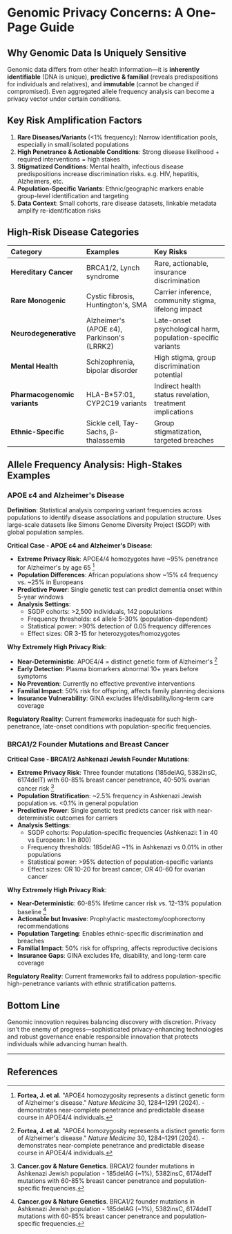 # Genomic Privacy Concerns: A One-Page Guide

## Why Genomic Data Is Uniquely Sensitive

Genomic data differs from other health information—it is **inherently identifiable** (DNA is unique), **predictive & familial** (reveals predispositions for individuals and relatives), and **immutable** (cannot be changed if compromised). Even aggregated allele frequency analysis can become a privacy vector under certain conditions.


## Key Risk Amplification Factors

1. **Rare Diseases/Variants** (<1% frequency): Narrow identification pools, especially in small/isolated populations
2. **High Penetrance & Actionable Conditions**: Strong disease likelihood + required interventions = high stakes
3. **Stigmatized Conditions**: Mental health, infectious disease predispositions increase discrimination risks. e.g. HIV, hepatitis, Alzheimers, etc.
4. **Population-Specific Variants**: Ethnic/geographic markers enable group-level identification and targeting
5. **Data Context**: Small cohorts, rare disease datasets, linkable metadata amplify re-identification risks

## High-Risk Disease Categories

| **Category** | **Examples** | **Key Risks** |
|:-------------|:-------------|:---------------|
| **Hereditary Cancer** | BRCA1/2, Lynch syndrome | Rare, actionable, insurance discrimination |
| **Rare Monogenic** | Cystic fibrosis, Huntington's, SMA | Carrier inference, community stigma, lifelong impact |
| **Neurodegenerative** | Alzheimer's (APOE ε4), Parkinson's (LRRK2) | Late-onset psychological harm, population-specific variants |
| **Mental Health** | Schizophrenia, bipolar disorder | High stigma, group discrimination potential |
| **Pharmacogenomic variants** | HLA-B*57:01, CYP2C19 variants | Indirect health status revelation, treatment implications |
| **Ethnic-Specific** | Sickle cell, Tay-Sachs, β-thalassemia | Group stigmatization, targeted breaches |

## Allele Frequency Analysis: High-Stakes Examples

### APOE ε4 and Alzheimer's Disease
**Definition**: Statistical analysis comparing variant frequencies across populations to identify disease associations and population structure. Uses large-scale datasets like Simons Genome Diversity Project (SGDP) with global population samples.

**Critical Case - APOE ε4 and Alzheimer's Disease**:
- **Extreme Privacy Risk**: APOE4/4 homozygotes have ~95% penetrance for Alzheimer's by age 65 [^7^]
- **Population Differences**: African populations show ~15% ε4 frequency vs. ~25% in Europeans
- **Predictive Power**: Single genetic test can predict dementia onset within 5-year windows
- **Analysis Settings**: 
  - SGDP cohorts: >2,500 individuals, 142 populations
  - Frequency thresholds: ε4 allele 5-30% (population-dependent)
  - Statistical power: >90% detection of 0.05 frequency differences
  - Effect sizes: OR 3-15 for heterozygotes/homozygotes

**Why Extremely High Privacy Risk**:
- **Near-Deterministic**: APOE4/4 = distinct genetic form of Alzheimer's [^7^]
- **Early Detection**: Plasma biomarkers abnormal 10+ years before symptoms
- **No Prevention**: Currently no effective preventive interventions
- **Familial Impact**: 50% risk for offspring, affects family planning decisions
- **Insurance Vulnerability**: GINA excludes life/disability/long-term care coverage

**Regulatory Reality**: Current frameworks inadequate for such high-penetrance, late-onset conditions with population-specific frequencies.

### BRCA1/2 Founder Mutations and Breast Cancer

**Critical Case - BRCA1/2 Ashkenazi Jewish Founder Mutations**:
- **Extreme Privacy Risk**: Three founder mutations (185delAG, 5382insC, 6174delT) with 60-85% breast cancer penetrance, 40-50% ovarian cancer risk [^8^]
- **Population Stratification**: ~2.5% frequency in Ashkenazi Jewish population vs. <0.1% in general population
- **Predictive Power**: Single genetic test predicts cancer risk with near-deterministic outcomes for carriers
- **Analysis Settings**:
  - SGDP cohorts: Population-specific frequencies (Ashkenazi: 1 in 40 vs European: 1 in 800)
  - Frequency thresholds: 185delAG ~1% in Ashkenazi vs 0.01% in other populations
  - Statistical power: >95% detection of population-specific variants
  - Effect sizes: OR 10-20 for breast cancer, OR 40-60 for ovarian cancer

**Why Extremely High Privacy Risk**:
- **Near-Deterministic**: 60-85% lifetime cancer risk vs. 12-13% population baseline [^8^]
- **Actionable but Invasive**: Prophylactic mastectomy/oophorectomy recommendations
- **Population Targeting**: Enables ethnic-specific discrimination and breaches
- **Familial Impact**: 50% risk for offspring, affects reproductive decisions
- **Insurance Gaps**: GINA excludes life, disability, and long-term care coverage

**Regulatory Reality**: Current frameworks fail to address population-specific high-penetrance variants with ethnic stratification patterns.


## Bottom Line

Genomic innovation requires balancing discovery with discretion. Privacy isn't the enemy of progress—sophisticated privacy-enhancing technologies and robust governance enable responsible innovation that protects individuals while advancing human health.

---
## References

[^1^]: **Electronic Frontier Foundation (EFF)**. "Genetic Information Privacy" - analyses on genetic privacy, GINA, and HIPAA limitations.

[^2^]: **ISC2 Insights**. "The Unique Cybersecurity Challenges of Genetic Data" (November 2023) - security risks of genomic information.

[^3^]: **23andMe data breach** (late 2023) - credential stuffing and targeted ancestral data scraping. Reported by Wired, EFF blog "What to Do If You're Concerned About the 23andMe Breach" (October 2023).

[^4^]: **Health Insurance Portability and Accountability Act (HIPAA)** - Privacy Rule, Security Rule, limitations for genetic data de-identification in research databases.

[^5^]: **National Human Genome Research Institute (NHGRI)**. GINA protections and limitations (excludes life, disability, long-term care insurance).

[^6^]: **Global Alliance for Genomics and Health (GA4GH)**. "Framework for Responsible Sharing of Genomic and Health-Related Data" - standards for responsible genomic data sharing.

[^7^]: **Fortea, J. et al.** "APOE4 homozygosity represents a distinct genetic form of Alzheimer's disease." _Nature Medicine_ 30, 1284–1291 (2024). - demonstrates near-complete penetrance and predictable disease course in APOE4/4 individuals.

[^8^]: **Cancer.gov & Nature Genetics**. BRCA1/2 founder mutations in Ashkenazi Jewish population - 185delAG (~1%), 5382insC, 6174delT mutations with 60-85% breast cancer penetrance and population-specific frequencies.